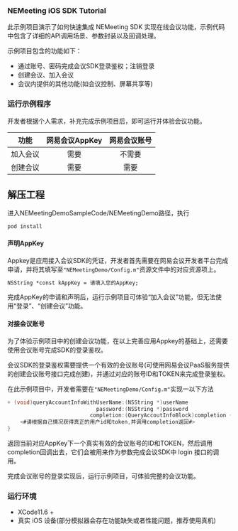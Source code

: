 
### NEMeeting iOS SDK Tutorial

此示例项目演示了如何快速集成 NEMeeting SDK 实现在线会议功能，示例代码中包含了详细的API调用场景、参数封装以及回调处理。

示例项目包含的功能如下：

- 通过账号、密码完成会议SDK登录鉴权；注销登录
- 创建会议、加入会议
- 会议内提供的其他功能(如会议控制、屏幕共享等) 

### 运行示例程序

开发者根据个人需求，补充完成示例项目后，即可运行并体验会议功能。

|功能|网易会议AppKey|网易会议账号|
|:-:|:-:|:-:|
|加入会议|需要|不需要|
|创建会议|需要|需要|

## 解压工程

进入NEMeetingDemoSampleCode/NEMeetingDemo路径，执行

```
pod install
```



#### 声明AppKey

Appkey是应用接入会议SDK的凭证，开发者首先需要在网易会议开发者平台完成申请，并将其填写至`"NEMeetingDemo/Config.m"`资源文件中的对应资源项上。

```xml
NSString *const kAppKey = 请填入您的AppKey;
```

完成AppKey的申请和声明后，运行示例项目可体验“加入会议”功能，但无法使用“登录”、“创建会议”功能。

#### 对接会议账号

为了体验示例项目中的创建会议功能，在以上完善应用Appkey的基础上，还需要使用会议账号完成SDK的登录鉴权。

会议SDK的登录鉴权需要提供一个有效的会议账号(可使用网易会议PaaS服务提供的创建会议账号接口完成创建)，并通过对应的账号ID和TOKEN来完成登录鉴权。

在此示例项目中，开发者需要在`"NEMeetingDemo/Config.m"`实现一以下方法

```objective-c
+ (void)queryAccountInfoWithUserName:(NSString *)userName
                            password:(NSString *)password
                          completion:(QueryAccoutInfoBlock)completion {
    <#请根据自己情况获得真正的用户id和token,并调用completion返回#>
}
```





返回当前对应AppKey下一个真实有效的会议账号的ID和TOKEN，然后调用completion回调出去，它们会被用来作为参数完成会议SDK中 login 接口的调用。

完成会议账号的登录实现后，运行示例项目，可体验完整的会议功能。

### 运行环境

- XCode11.6 +
- 真实 iOS 设备(部分模拟器会存在功能缺失或者性能问题，推荐使用真机)




